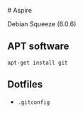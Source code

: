 # Aspire

Debian Squeeze (6.0.6)

## APT software

`apt-get install git`

## Dotfiles

* `.gitconfig`
